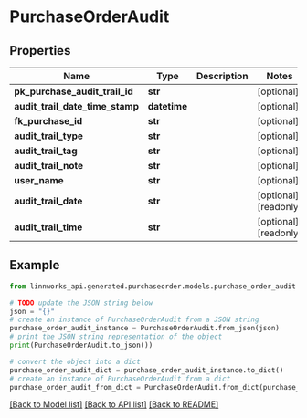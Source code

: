 # PurchaseOrderAudit


## Properties

Name | Type | Description | Notes
------------ | ------------- | ------------- | -------------
**pk_purchase_audit_trail_id** | **str** |  | [optional] 
**audit_trail_date_time_stamp** | **datetime** |  | [optional] 
**fk_purchase_id** | **str** |  | [optional] 
**audit_trail_type** | **str** |  | [optional] 
**audit_trail_tag** | **str** |  | [optional] 
**audit_trail_note** | **str** |  | [optional] 
**user_name** | **str** |  | [optional] 
**audit_trail_date** | **str** |  | [optional] [readonly] 
**audit_trail_time** | **str** |  | [optional] [readonly] 

## Example

```python
from linnworks_api.generated.purchaseorder.models.purchase_order_audit import PurchaseOrderAudit

# TODO update the JSON string below
json = "{}"
# create an instance of PurchaseOrderAudit from a JSON string
purchase_order_audit_instance = PurchaseOrderAudit.from_json(json)
# print the JSON string representation of the object
print(PurchaseOrderAudit.to_json())

# convert the object into a dict
purchase_order_audit_dict = purchase_order_audit_instance.to_dict()
# create an instance of PurchaseOrderAudit from a dict
purchase_order_audit_from_dict = PurchaseOrderAudit.from_dict(purchase_order_audit_dict)
```
[[Back to Model list]](../README.md#documentation-for-models) [[Back to API list]](../README.md#documentation-for-api-endpoints) [[Back to README]](../README.md)


